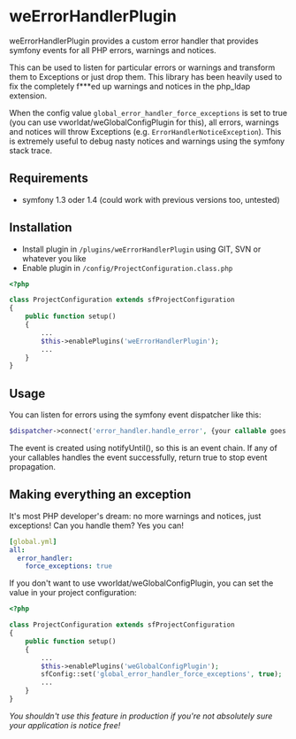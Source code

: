 weErrorHandlerPlugin
====================

weErrorHandlerPlugin provides a custom error handler that provides symfony events for all PHP errors, warnings and notices.

This can be used to listen for particular errors or warnings and transform them to Exceptions or just drop them. This library has been heavily used
to fix the completely f***ed up warnings and notices in the php_ldap extension.

When the config value `global_error_handler_force_exceptions` is set to true (you can use vworldat/weGlobalConfigPlugin for this), all errors, 
warnings and notices will throw Exceptions (e.g. `ErrorHandlerNoticeException`). This is extremely useful to debug nasty notices and warnings using the symfony stack trace.


Requirements
------------

- symfony 1.3 oder 1.4 (could work with previous versions too, untested)

Installation
------------

 * Install plugin in `/plugins/weErrorHandlerPlugin` using GIT, SVN or whatever you like
 * Enable plugin in `/config/ProjectConfiguration.class.php`

``` php
<?php

class ProjectConfiguration extends sfProjectConfiguration
{
	public function setup()
	{
		...
		$this->enablePlugins('weErrorHandlerPlugin');
		...
	}
}
```

Usage
-----

You can listen for errors using the symfony event dispatcher like this:

``` php
$dispatcher->connect('error_handler.handle_error', {your callable goes here});
```

The event is created using notifyUntil(), so this is an event chain. If any of your callables handles the event
successfully, return true to stop event propagation.

Making everything an exception
------------------------------

It's most PHP developer's dream: no more warnings and notices, just exceptions! Can you handle them? Yes you can!

``` yml
[global.yml]
all:
  error_handler:
    force_exceptions: true
```

If you don't want to use vworldat/weGlobalConfigPlugin, you can set the value in your project configuration:

``` php
<?php

class ProjectConfiguration extends sfProjectConfiguration
{
	public function setup()
	{
		...
		$this->enablePlugins('weGlobalConfigPlugin');
		sfConfig::set('global_error_handler_force_exceptions', true);
		...
	}
}
```

*You shouldn't use this feature in production if you're not absolutely sure your application is notice free!*
